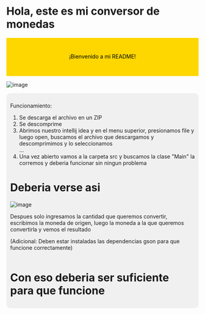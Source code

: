 <h1> Hola, este es mi conversor de monedas </h1>

<svg width="100%" height="100">
  <rect width="100%" height="100%" fill="#FFD700" />
  <text x="50%" y="50%" dominant-baseline="middle" text-anchor="middle" fill="#000">
    ¡Bienvenido a mi README!
  </text>
</svg>

 
![image](https://github.com/user-attachments/assets/328ee4fb-e777-4f98-9f3f-c086ab938968)

<div style="background-color: #f0f0f0; padding: 10px; border-radius: 10px;">

<p> Funcionamiento: </p>
<ol>
  <li> Se descarga el archivo en un ZIP</li>
  <li> Se descomprime </li>
        <li>Abrimos nuestro intellij idea y en el menu superior, presionamos file y luego open, buscamos el archivo que descargamos y descomprimimos y lo seleccionamos </li>
  ...
  <li> Una vez abierto vamos a la carpeta src y buscamos la clase 
          "Main" la corremos y deberia funcionar sin ningun problema</li>

        
</ol>

<h1> Deberia verse asi </h1>

![image](https://github.com/user-attachments/assets/5a07fd40-6c71-471d-9aea-46b76d88ab4e)

<p> Despues solo ingresamos la cantidad que queremos convertir, escribimos la moneda de origen, luego la moneda a la que queremos convertirla y vemos el resultado </p>

(Adicional: Deben estar instaladas las dependencias gson para que funcione correctamente)

<img src="https://es.pinterest.com/pin/699113542189726809/" alt="">



<h1> Con eso deberia ser suficiente para que funcione </h1>

</div>
